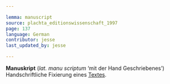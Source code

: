 ```yaml
---

lemma: manuscript
source: plachta_editionswissenschaft_1997
page: 137
language: German
contributor: jesse
last_updated_by: jesse

---
```

**Manuskript** (_lat. manu scriptum_ ‘mit der Hand Geschriebenes’) Handschriftliche Fixierung eines [Textes](text.html).
